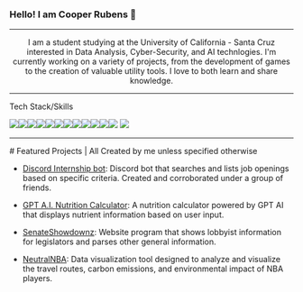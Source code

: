 ### Hello! I am Cooper Rubens 👋
<hr>
<center> I am a student studying at the University of California - Santa Cruz interested in Data Analysis, Cyber-Security, and AI technlogies.  I'm currently working on a variety of projects, from the development of games to the creation of valuable utility tools. I love to both learn and share knowledge.  </center>
<hr>
<p>Tech Stack/Skills</p>

<img src="https://img.shields.io/badge/Python-FFD43B?style=for-the-badge&logo=python&logoColor=blue" /><img src="https://img.shields.io/badge/HTML5-E34F26?style=for-the-badge&logo=html5&logoColor=white" /><img src="https://img.shields.io/badge/JavaScript-323330?style=for-the-badge&logo=javascript&logoColor=F7DF1E" /><img src="https://img.shields.io/badge/Lua-2C2D72?style=for-the-badge&logo=lua&logoColor=white" /><img src="https://img.shields.io/badge/Numpy-777BB4?style=for-the-badge&logo=numpy&logoColor=white" /><img src="https://img.shields.io/badge/C%2B%2B-00599C?style=for-the-badge&logo=c%2B%2B&logoColor=white" /><img src="https://img.shields.io/badge/Unity-100000?style=for-the-badge&logo=unity&logoColor=white" /><img src="(https://img.shields.io/badge/Oracle-F80000?style=for-the-badge&logo=Oracle&logoColor=white)" /><img src="https://img.shields.io/badge/Oracle-F80000?style=for-the-badge&logo=oracle&logoColor=black" /><img src="https://img.shields.io/badge/TypeScript-007ACC?style=for-the-badge&logo=typescript&logoColor=white" /><img src="https://img.shields.io/badge/MySQL-005C84?style=for-the-badge&logo=mysql&logoColor=white" /><img src="https://img.shields.io/badge/JSS-F7DF1E?style=for-the-badge&logo=JSS&logoColor=white" /> <img src="https://img.shields.io/badge/Pandas-2C2D72?style=for-the-badge&logo=pandas&logoColor=white" />
<hr>
# Featured Projects | All Created by me unless specified otherwise

- [Discord Internship bot](https://github.com/Adam101k/Internship-Discord-Bot): Discord bot that searches and lists job openings based on specific criteria. Created and corroborated under a group of friends. 
  
- [GPT A.I. Nutrition Calculator](https://chat.openai.com/g/g-457qBAOqm-macro-calculator): A nutrition calculator powered by GPT AI that displays nutrient information based on user input.
  
- [SenateShowdownz](https://github.com/crowoh/SenateShowdownz): Website program that shows lobbyist information for legislators and parses other general information.
  
- [NeutralNBA](https://github.com/crowoh/NeutralNBA): Data visualization tool designed to analyze and visualize the travel routes, carbon emissions, and environmental impact of NBA players.
